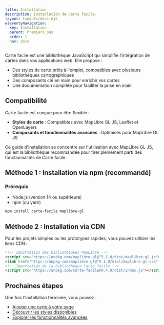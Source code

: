 ```yaml
---
title: Installation
description: Installation de Carte facile.
layout: layouts/docs.njk
eleventyNavigation:
  key: Installation
  parent: Premiers pas
  order: 1
  nav: docs 
---
```


Carte facile est une bibliothèque JavaScript qui simplifie l'intégration de cartes dans vos applications web. Elle propose :

- Des styles de carte prêts à l'emploi, compatibles avec plusieurs bibliothèques cartographiques
- Des composants clé en main pour enrichir vos cartes
- Une documentation complète pour faciliter la prise en main

## Compatibilité

Carte facile est conçue pour être flexible :

- **Styles de carte** : Compatibles avec MapLibre GL JS, Leaflet et OpenLayers
- **Composants et fonctionnalités avancées** : Optimisés pour MapLibre GL JS

Ce guide d'installation se concentre sur l'utilisation avec MapLibre GL JS, qui est la bibliothèque recommandée pour tirer pleinement parti des fonctionnalités de Carte facile.

## Méthode 1 : Installation via npm (recommandé)

### Prérequis
- Node.js (version 14 ou supérieure)
- npm (ou yarn)

```bash
npm install carte-facile maplibre-gl
```

## Méthode 2 : Installation via CDN

Pour les projets simples ou les prototypes rapides, vous pouvez utiliser les liens CDN :

```html
<!-- Importation des bibliothèques MapLibre -->
<script src="https://unpkg.com/maplibre-gl@^5.1.0/dist/maplibre-gl.js"></script>
<link href="https://unpkg.com/maplibre-gl@^5.1.0/dist/maplibre-gl.css" rel="stylesheet" />
<!-- Importation de la bibliothèque Carte facile -->
<script src="https://unpkg.com/carte-facile@0.4.0/dist/index.js"></script>
```

## Prochaines étapes

Une fois l'installation terminée, vous pouvez :
- [Ajouter une carte à votre page](/documentation/premier-pas/ajouter-une-carte)
- [Découvrir les styles disponibles](/documentation/premier-pas/styles-disponibles)
- [Explorer les fonctionnalités avancées](/documentation/aller-plus-loin)